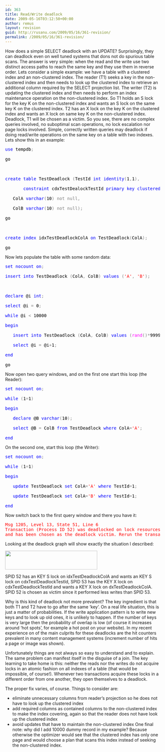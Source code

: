 ```yaml
---
id: 363
title: Read/Write deadlock
date: 2009-05-16T03:12:50+00:00
author: remus
layout: revision
guid: http://rusanu.com/2009/05/16/361-revision/
permalink: /2009/05/16/361-revision/
---
```

How does a simple SELECT deadlock with an UPDATE? Surprisingly, they can deadlock even on well tuned systems that dons not do spurious table scans. The answer is very simple: when the read and the write use two distinct access paths to reach the same key and they use them in reverse order. Lets consider a simple example: we have a table with a clustered index and an non-clustered index. The reader (T1) seeks a key in the non-clustered index and then needs to look up the clustered index to retrieve an additional column required by the SELECT projection list. The writer (T2) is updating the clustered index and then needs to perform an index maintenance operation on the non-clustered index. So T1 holds an S lock for the key K on the non-clustered index and wants an S lock on the same key K on the clustered index. T2 has an X lock on the key K on the clustered index and wants an X lock on same key K on the non-clustered index. Deadlock, T1 will be chosen as a victim. So you see, there are no complex queries involved, no suboptimal scan operations, no lock escalation nor page locks involved. Simple, correctly written queries may deadlock if doing read/write operations on the same key on a table with two indexes. Lets show this in an example:

<pre><span style="color: Black"></span><span style="color:Blue">use</span><span style="color:Black">&nbsp;tempdb</span><span style="color:Gray">;<br />
</span><span style="color:Black">go<br />
<br />
</span><span style="color:Blue">create</span><span style="color:Black">&nbsp;</span><span style="color:Blue">table</span><span style="color:Black">&nbsp;TestDeadlock&nbsp;</span><span style="color:Gray">(</span><span style="color:Black">TestId&nbsp;</span><span style="color:Blue">int</span><span style="color:Black">&nbsp;</span><span style="color:Blue">identity</span><span style="color:Gray">(</span><span style="color:Black">1</span><span style="color:Gray">,</span><span style="color:Black">1</span><span style="color:Gray">),<br />
</span><span style="color:Black">		</span><span style="color:Blue">constraint</span><span style="color:Black">&nbsp;cdxTestDealockTestId&nbsp;</span><span style="color:Blue">primary</span><span style="color:Black">&nbsp;</span><span style="color:Blue">key</span><span style="color:Black">&nbsp;</span><span style="color:Blue">clustered</span><span style="color:Black">&nbsp;</span><span style="color:Gray">(</span><span style="color:Black">TestId</span><span style="color:Gray">),<br />
</span><span style="color:Black">	ColA&nbsp;</span><span style="color:Blue">varchar</span><span style="color:Gray">(</span><span style="color:Black">10</span><span style="color:Gray">)</span><span style="color:Black">&nbsp;</span><span style="color:Gray">not</span><span style="color:Black">&nbsp;</span><span style="color:Gray">null,<br />
</span><span style="color:Black">	ColB&nbsp;</span><span style="color:Blue">varchar</span><span style="color:Gray">(</span><span style="color:Black">10</span><span style="color:Gray">)</span><span style="color:Black">&nbsp;</span><span style="color:Gray">not</span><span style="color:Black">&nbsp;</span><span style="color:Gray">null);<br />
</span><span style="color:Black">go<br />
<br />
</span><span style="color:Blue">create</span><span style="color:Black">&nbsp;</span><span style="color:Blue">index</span><span style="color:Black">&nbsp;idxTestDeadlockColA&nbsp;</span><span style="color:Blue">on</span><span style="color:Black">&nbsp;TestDeadlock</span><span style="color:Gray">(</span><span style="color:Black">ColA</span><span style="color:Gray">);<br />
</span><span style="color:Black">go</span>
</pre>

Now lets populate the table with some random data:

<pre><span style="color: Black"></span><span style="color:Blue">set</span><span style="color:Black">&nbsp;</span><span style="color:Blue">nocount</span><span style="color:Black">&nbsp;</span><span style="color:Blue">on</span><span style="color:Gray">;<br />
</span><span style="color:Blue">insert</span><span style="color:Black">&nbsp;</span><span style="color:Blue">into</span><span style="color:Black">&nbsp;TestDeadlock&nbsp;</span><span style="color:Gray">(</span><span style="color:Black">ColA</span><span style="color:Gray">,</span><span style="color:Black">&nbsp;ColB</span><span style="color:Gray">)</span><span style="color:Black">&nbsp;</span><span style="color:Blue">values</span><span style="color:Black">&nbsp;</span><span style="color:Gray">(</span><span style="color:Red">'A'</span><span style="color:Gray">,</span><span style="color:Black">&nbsp;</span><span style="color:Red">'B'</span><span style="color:Gray">);<br />
<br />
</span><span style="color:Blue">declare</span><span style="color:Black">&nbsp;@i&nbsp;</span><span style="color:Blue">int</span><span style="color:Gray">;<br />
</span><span style="color:Blue">select</span><span style="color:Black">&nbsp;@i&nbsp;</span><span style="color:Gray">=</span><span style="color:Black">&nbsp;0</span><span style="color:Gray">;<br />
</span><span style="color:Blue">while</span><span style="color:Black">&nbsp;@i&nbsp;</span><span style="color:Gray">&lt;</span><span style="color:Black">&nbsp;10000<br />
</span><span style="color:Blue">begin<br />
</span><span style="color:Black">	</span><span style="color:Blue">insert</span><span style="color:Black">&nbsp;</span><span style="color:Blue">into</span><span style="color:Black">&nbsp;TestDeadlock&nbsp;</span><span style="color:Gray">(</span><span style="color:Black">ColA</span><span style="color:Gray">,</span><span style="color:Black">&nbsp;ColB</span><span style="color:Gray">)</span><span style="color:Black">&nbsp;</span><span style="color:Blue">values</span><span style="color:Black">&nbsp;</span><span style="color:Gray">(</span><span style="color:Fuchsia">rand</span><span style="color:Gray">()*</span><span style="color:Black">99999</span><span style="color:Gray">,</span><span style="color:Black">&nbsp;</span><span style="color:Fuchsia">rand</span><span style="color:Gray">()*</span><span style="color:Black">99999</span><span style="color:Gray">);<br />
</span><span style="color:Black">	</span><span style="color:Blue">select</span><span style="color:Black">&nbsp;@i&nbsp;</span><span style="color:Gray">=</span><span style="color:Black">&nbsp;@i</span><span style="color:Gray">+</span><span style="color:Black">1</span><span style="color:Gray">;<br />
</span><span style="color:Blue">end<br />
</span><span style="color:Black">go</span>
</pre>

Now open two query windows, and on the first one start this loop (the Reader):

<pre><span style="color: Black"></span><span style="color:Blue">set</span><span style="color:Black">&nbsp;</span><span style="color:Blue">nocount</span><span style="color:Black">&nbsp;</span><span style="color:Blue">on</span><span style="color:Gray">;<br />
</span><span style="color:Blue">while</span><span style="color:Black">&nbsp;</span><span style="color:Gray">(</span><span style="color:Black">1</span><span style="color:Gray">=</span><span style="color:Black">1</span><span style="color:Gray">)<br />
</span><span style="color:Blue">begin<br />
</span><span style="color:Black">	</span><span style="color:Blue">declare</span><span style="color:Black">&nbsp;@B&nbsp;</span><span style="color:Blue">varchar</span><span style="color:Gray">(</span><span style="color:Black">10</span><span style="color:Gray">);<br />
</span><span style="color:Black">	</span><span style="color:Blue">select</span><span style="color:Black">&nbsp;@B&nbsp;</span><span style="color:Gray">=</span><span style="color:Black">&nbsp;ColB&nbsp;</span><span style="color:Blue">from</span><span style="color:Black">&nbsp;TestDeadlock&nbsp;</span><span style="color:Blue">where</span><span style="color:Black">&nbsp;ColA</span><span style="color:Gray">=</span><span style="color:Red">'A'</span><span style="color:Gray">;<br />
</span><span style="color:Blue">end</span>
</pre>

On the second one, start this loop (the Writer):

<pre><span style="color: Black"></span><span style="color:Blue">set</span><span style="color:Black">&nbsp;</span><span style="color:Blue">nocount</span><span style="color:Black">&nbsp;</span><span style="color:Blue">on</span><span style="color:Gray">;<br />
</span><span style="color:Blue">while</span><span style="color:Black">&nbsp;</span><span style="color:Gray">(</span><span style="color:Black">1</span><span style="color:Gray">=</span><span style="color:Black">1</span><span style="color:Gray">)<br />
</span><span style="color:Blue">begin<br />
</span><span style="color:Black">	</span><span style="color:Blue">update</span><span style="color:Black">&nbsp;TestDeadlock&nbsp;</span><span style="color:Blue">set</span><span style="color:Black">&nbsp;ColA</span><span style="color:Gray">=</span><span style="color:Red">'A'</span><span style="color:Black">&nbsp;</span><span style="color:Blue">where</span><span style="color:Black">&nbsp;TestId</span><span style="color:Gray">=</span><span style="color:Black">1</span><span style="color:Gray">;<br />
</span><span style="color:Black">	</span><span style="color:Blue">update</span><span style="color:Black">&nbsp;TestDeadlock&nbsp;</span><span style="color:Blue">set</span><span style="color:Black">&nbsp;ColA</span><span style="color:Gray">=</span><span style="color:Red">'B'</span><span style="color:Black">&nbsp;</span><span style="color:Blue">where</span><span style="color:Black">&nbsp;TestId</span><span style="color:Gray">=</span><span style="color:Black">1</span><span style="color:Gray">;<br />
</span><span style="color:Blue">end</span>
</pre>

Now switch back to the first query window and there you have it:

<pre><span style="color:Red">Msg 1205, Level 13, State 51, Line 6
Transaction (Process ID 52) was deadlocked on lock resources with another process
and has been chosen as the deadlock victim. Rerun the transaction.</span>
</pre>

Looking at the deadlock graph will show exactly the situation I described:

[<img src="http://rusanu.com/wp-content/uploads/2009/05/testdeadlock-300x61.png" alt="" title="testdeadlock" width="300" height="61" class="alignnone size-medium wp-image-362" />](http://test.rusanu.com/wp-content/uploads/2009/05/testdeadlock.png)

SPID 52 has an KEY S lock on idxTestDeadlockColA and wants an KEY S lock on cdxTestDeadlockTestId, SPID 53 has the KEY X lock on cdxTestDeadlockTestId and wants a KEY X lock on dxTestDeadlockColA. SPID 52 is chosen as victim since it performed less writes than SPID 53.

Why is this kind of deadlock not more prevalent? The key ingredient is that both T1 and T2 have to go after the same &#8216;key&#8217;. On a real life situation, this is just a matter of probabilities. If the write application pattern is to write new keys and to look up old ones, it is unlikely to happen. If the number of keys is very large then the probability of overlap is low (of course it increases around &#8216;hot spots&#8217;, for example a hot post on your website). In my recent experience on of the main culprits for these deadlocks are the hit counters prevalent in many content management systems (increment number of hits a page or image was shown).

Unfortunately things are not always so easy to understand and to explain. The same problem can manifest itself in the disguise of a join. The key learning to take home is this: neither the reads nor the writes do not acquire locks in an atomic fashion on all indexes of a table (that would be impossible, of course!). Whenever two transactions acquire these locks in a different order from one another, they open themselves to a deadlock.

The proper fix varies, of course. Things to consider are:

  * eliminate unnecessary columns from reader&#8217;s projection so he does not have to look up the clustered index
  * add required columns as contained columns to the non-clustered index to make the index covering, again so that the reader does not have look up the clustered index
  * avoid updates that have to maintain the non-clustered index
One final note: why did I add 10000 dummy record in my example? Because otherwise the optimizer would see that the clustered index has only one page and would choose a plan that scans this index instead of seeking the non-clustered index.